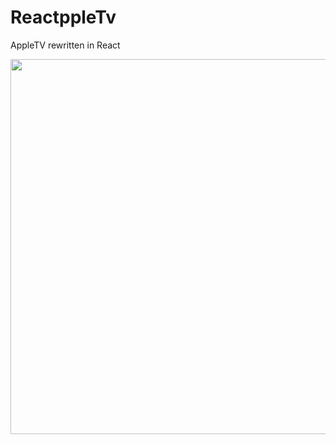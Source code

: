# ReactppleTv
AppleTV rewritten in React

<div style="text-align: center">
<img src="https://user-images.githubusercontent.com/3363867/127726519-554fb228-38a8-4bfb-97c6-4801fc8f5601.png" height="600px">
</div>